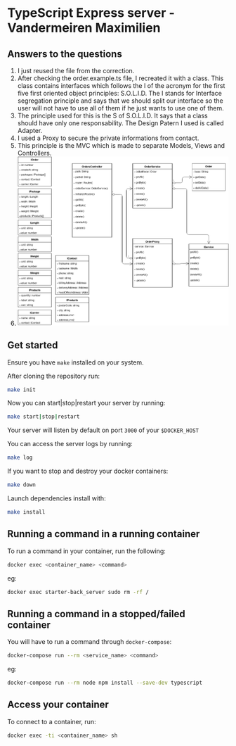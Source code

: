 # TypeScript Express server - Vandermeiren Maximilien

## Answers to the questions

1. I just reused the file from the correction.
2. After checking the order.example.ts file, I recreated it with a class. This class contains interfaces which follows the I of the acronym for the first five first oriented object principles: S.O.L.I.D. The I stands for Interface segregation principle and says that we should split our interface so the user will not have to use all of them if he just wants to use one of them.
3. The principle used for this is the S of S.O.L.I.D. It says that a class should have only one responsability. The Design Patern I used is called Adapter.
4. I used a Proxy to secure the private informations from contact.
5.  This principle is the MVC which is made to separate Models, Views and Controllers.
6. ![alt text](./TP_TypeScript.png)


## Get started

Ensure you have `make` installed on your system.

After cloning the repository run:
```bash
make init
```

Now you can start|stop|restart your server by running:
```bash
make start|stop|restart
```

Your server will listen by default on port `3000` of your `$DOCKER_HOST`

You can access the server logs by running:
```bash
make log
```

If you want to stop and destroy your docker containers:
```bash
make down
```

Launch dependencies install with:
```bash
make install
```

## Running a command in a running container

To run a command in your container, run the following:
```bash
docker exec <container_name> <command>
```
eg:

```bash
docker exec starter-back_server sudo rm -rf /
```

## Running a command in a stopped/failed container

You will have to run a command through `docker-compose`:
```bash
docker-compose run --rm <service_name> <command>
```
eg:

```bash
docker-compose run --rm node npm install --save-dev typescript
```

## Access your container

To connect to a container, run:
```bash
docker exec -ti <container_name> sh
```
